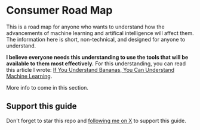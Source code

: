 # Consumer Road Map

This is a road map for anyone who wants to understand how the advancements of machine learning and artifical intelligence will affect them. The information here is short, non-technical, and designed for anyone to understand.

**I believe everyone needs this understanding to use the tools that will be available to them most effectively.** For this understanding, you can read this article I wrote: [If You Understand Bananas, You Can Understand Machine Learning](https://societysbackend.com/p/ml-is-bananas).

More info to come in this section.

## Support this guide

Don't forget to star this repo and [following me on X](https://x.com/loganthorneloe) to support this guide.